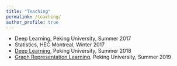 ```yaml
---
title: "Teaching"
permalink: /teaching/
author_profile: true
---
```


* Deep Learning, Peking University, Summer 2017
* Statistics, HEC Montreal, Winter 2017
* [Deep Learning](/teaching/dl2018), Peking University, Summer 2018
* [Graph Representation Learning](/teaching/graph2019), Peking University, Summer 2019
